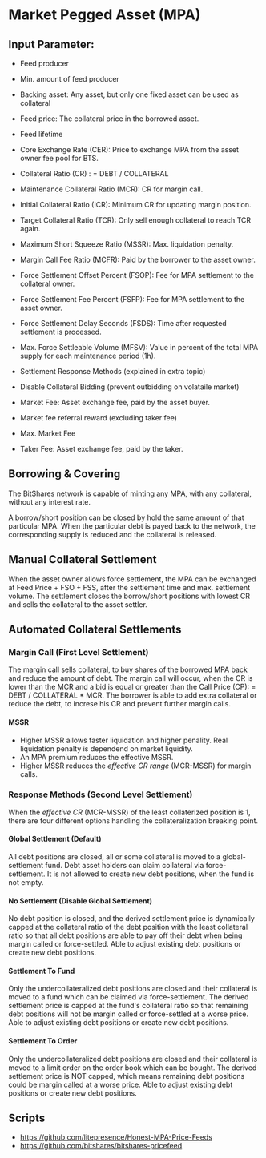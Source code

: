 # Market Pegged Asset (MPA)

## Input Parameter:
- Feed producer
- Min. amount of feed producer
- Backing asset: Any asset, but only one fixed asset can be used as collateral
- Feed price: The collateral price in the borrowed asset.
- Feed lifetime
- Core Exchange Rate (CER): Price to exchange MPA from the asset owner fee pool for BTS.
- Collateral Ratio (CR) : = DEBT / COLLATERAL
- Maintenance Collateral Ratio (MCR): CR for margin call.
- Initial Collateral Ratio (ICR): Minimum CR for updating margin position. 
- Target Collateral Ratio (TCR): Only sell enough collateral to reach TCR again.
- Maximum Short Squeeze Ratio (MSSR): Max. liquidation penalty.
- Margin Call Fee Ratio (MCFR): Paid by the borrower to the asset owner. 

- Force Settlement Offset Percent (FSOP): Fee for MPA settlement to the collateral owner.
- Force Settlement Fee Percent (FSFP): Fee for MPA settlement to the asset owner.
- Force Settlement Delay Seconds (FSDS): Time after requested settlement is processed.
- Max. Force Settleable Volume (MFSV): Value in percent of the total MPA supply for each maintenance period (1h).

- Settlement Response Methods (explained in extra topic)
- Disable Collateral Bidding (prevent outbidding on volataile market)

- Market Fee: Asset exchange fee, paid by the asset buyer.
- Market fee referral reward (excluding taker fee)
- Max. Market Fee
- Taker Fee: Asset exchange fee, paid by the taker.


## Borrowing & Covering
The BitShares network is capable of minting any MPA, with any collateral, without any interest rate.

A borrow/short position can be closed by hold the same amount of that particular MPA. When the particular debt is payed back to the network, the corresponding supply is reduced and the collateral is released.

## Manual Collateral Settlement
When the asset owner allows force settlement, the MPA can be exchanged at Feed Price + FSO + FSS, after the settlement time and max. settlement volume. The settlement closes the borrow/short positions with lowest CR and sells the collateral to the asset settler.

## Automated Collateral Settlements

### Margin Call (First Level Settlement)
The margin call sells collateral, to buy shares of the borrowed MPA back and reduce the amount of debt. 
The margin call will occur, when the CR is lower than the MCR and a bid is equal or greater than the Call Price (CP): = DEBT / COLLATERAL * MCR.
The borrower is able to add extra collateral or reduce the debt, to increse his CR and prevent further margin calls. 

#### MSSR
- Higher MSSR allows faster liquidation and higher penality. Real liquidation penalty is dependend on market liquidity. 
- An MPA premium reduces the effective MSSR.
- Higher MSSR reduces the *effective CR range* (MCR-MSSR) for margin calls. 

### Response Methods (Second Level Settlement)
When the *effective CR* (MCR-MSSR) of the least collaterized position is 1, there are four different options handling the collateralization breaking point.

#### Global Settlement (Default)
All debt positions are closed, all or some collateral is moved to a global-settlement fund. Debt asset holders can claim collateral via force-settlement. It is not allowed to create new debt positions, when the fund is not empty.

#### No Settlement (Disable Global Settlement)
No debt position is closed, and the derived settlement price is dynamically capped at the collateral ratio of the debt position with the least collateral ratio so that all debt positions are able to pay off their debt when being margin called or force-settled. Able to adjust existing debt positions or create new debt positions.

#### Settlement To Fund
Only the undercollateralized debt positions are closed and their collateral is moved to a fund which can be claimed via force-settlement. The derived settlement price is capped at the fund's collateral ratio so that remaining debt positions will not be margin called or force-settled at a worse price.  Able to adjust existing debt positions or create new debt positions.

#### Settlement To Order
Only the undercollateralized debt positions are closed and their collateral is moved to a limit order on the order book which can be bought. The derived settlement price is NOT capped, which means remaining debt positions could be margin called at a worse price. Able to adjust existing debt positions or create new debt positions.

## Scripts
- https://github.com/litepresence/Honest-MPA-Price-Feeds
- https://github.com/bitshares/bitshares-pricefeed

